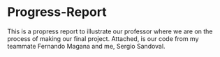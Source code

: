 # Progress-Report

This is a propress report to illustrate our professor where we are on the process of making our final project.
Attached, is our code from my teammate Fernando Magana and me, Sergio Sandoval.
